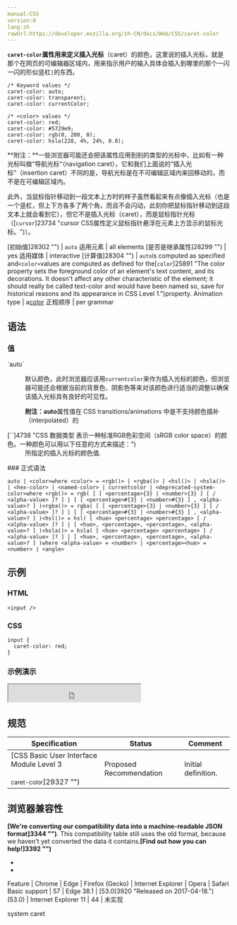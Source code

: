 ```yaml
---
manual:CSS
version:0
lang:zh
rawUrl:https://developer.mozilla.org/zh-CN/docs/Web/CSS/caret-color
---
```






**`caret-color`**属性用来定义**插入光标**（caret）的颜色，这里说的插入光标，就是那个在网页的可编辑器区域内，用来指示用户的输入具体会插入到哪里的那个一闪一闪的形似竖杠`|`的东西。


```
/* Keyword values */
caret-color: auto;
caret-color: transparent;
caret-color: currentColor;

/* <color> values */
caret-color: red;
caret-color: #5729e9;
caret-color: rgb(0, 200, 0);
caret-color: hsla(228, 4%, 24%, 0.8);
```
**附注：**一些浏览器可能还会把该属性应用到别的类型的光标中，比如有一种光标叫做“导航光标“（navigation caret），它和我们上面说的“插入光标”（insertion caret）不同的是，导航光标是在不可编辑区域内来回移动的，而不是在可编辑区域内。

此外，当鼠标指针移动到一段文本上方时的样子虽然看起来有点像插入光标（也是一个竖杠，但上下方各多了两个角，而且不会闪动，此刻你把鼠标指针移动到这段文本上就会看到它），但它不是插入光标（caret），而是鼠标指针光标（[`cursor`]23734 "cursor CSS属性定义鼠标指针悬浮在元素上方显示的鼠标光标。")）。



[初始值]28302 "") | `auto` 
适用元素 | all elements 
[是否是继承属性]28299 "") | yes 
适用媒体 | interactive 
[计算值]28304 "") | `auto`is computed as specified and`<color>`values are computed as defined for the[`color`]25891 "The color property sets the foreground color of an element's text content, and its decorations. It doesn't affect any other characteristic of the element; it should really be called text-color and would have been named so, save for historical reasons and its appearance in CSS Level 1.")property. 
Animation type | a[color](%4569#Interpolation "Values of the <color> CSS data type are interpolated on each of their red, green, blue components, each handled as a real, floating-point number. Note that interpolation of colors happens in the alpha-premultiplied sRGBA color space to prevent unexpected grey colors to appear.") 
正规顺序 | per grammar 


## 语法<a name="语法"></a>

### 值<a name="值"></a>
<dl><dt id=''>`auto`</dt><dd>

默认颜色，此时浏览器应该用`currentcolor`来作为插入光标的颜色，但浏览器可能还会根据当前的背景色、阴影色等来对该颜色进行适当的调整以确保该插入光标具有良好的可见性。



**附注：auto**属性值在 CSS transitions/animations 中是不支持颜色插补（interpolated）的


</dd><dt id=''>[`<color>`]4738 "CSS 数据类型 <color> 表示一种标准RGB色彩空间（sRGB color space）的颜色。一种颜色可以用以下任意的方式来描述：")</dt><dd>所指定的插入光标的颜色值.</dd></dl>
### 正式语法<a name="正式语法"></a>

```
auto | <color>where <color> = <rgb()> | <rgba()> | <hsl()> | <hsla()> | <hex-color> | <named-color> | currentcolor | <deprecated-system-color>where <rgb()> = rgb( [ [ <percentage>{3} | <number>{3} ] [ / <alpha-value> ]? ] | [ [ <percentage>#{3} | <number>#{3} ] , <alpha-value>? ] )<rgba()> = rgba( [ [ <percentage>{3} | <number>{3} ] [ / <alpha-value> ]? ] | [ [ <percentage>#{3} | <number>#{3} ] , <alpha-value>? ] )<hsl()> = hsl( [ <hue> <percentage> <percentage> [ / <alpha-value> ]? ] | [ <hue>, <percentage>, <percentage>, <alpha-value>? ] )<hsla()> = hsla( [ <hue> <percentage> <percentage> [ / <alpha-value> ]? ] | [ <hue>, <percentage>, <percentage>, <alpha-value>? ] )where <alpha-value> = <number> | <percentage><hue> = <number> | <angle>
```

## 示例<a name="示例"></a>

### HTML<a name="HTML"></a>

```
<input />
```

### CSS<a name="CSS"></a>

```
input {
  caret-color: red;
}
```

### 示例演示<a name="示例演示"></a>


<iframe src='https://mdn.mozillademos.org/zh-CN/docs/Web/CSS/caret-color$samples/示例?revision=1280433' width='300' height='40'></iframe>



## 规范<a name="规范"></a>

Specification | Status | Comment 
 ---  |  ---  |  ---  | 
[CSS Basic User Interface Module Level 3<br></br><small>caret-color</small>]29327 "") | Proposed Recommendation | Initial definition. 


## 浏览器兼容性<a name="浏览器兼容性"></a>


**[We&#39;re converting our compatibility data into a machine-readable JSON format]3344 "")**. This compatibility table still uses the old format, because we haven&#39;t yet converted the data it contains.**[Find out how you can help!]3392 "")**


* 
* 

Feature | Chrome | Edge | Firefox (Gecko) | Internet Explorer | Opera | Safari 
Basic support | 57 | Edge 38.1 | [53.0]3920 "Released on 2017-04-18.")(53.0) | Internet Explorer 11 | 44 | 未实现



system caret 






